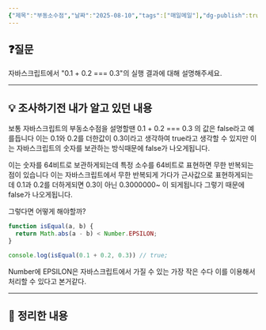 ```yaml
---
{"제목":"부동소수점","날짜":"2025-08-10","tags":["매일메일"],"dg-publish":true,"permalink":"/매일메일/25년8월/부동소수점/","dgPassFrontmatter":true,"created":"2025-08-10T01:20:58.967+09:00","updated":"2025-08-10T02:10:18.428+09:00"}
---
```


## ❓질문

자바스크립트에서 "0.1 + 0.2 === 0.3"의 실행 결과에 대해 설명해주세요.

---
## 💡 조사하기전 내가 알고 있던 내용

보통 자바스크립트의 부동소수점을 설명할땐 0.1 + 0.2 === 0.3 의 값은 false라고 예를듭니다
이는 0.1와 0.2를 더한값이 0.3이라고 생각하여 true라고 생각할 수 있지만 이는 자바스크립트의 숫자를 보관하는 방식때문에 false가 나오게됩니다.

이는 숫자를 64비트로 보관하게되는데 특정 소수를 64비트로 표현하면 무한 반복되는점이 있습니다 이는 자바스크립트에서 무한 반복되게 가다가 근사값으로 표현하게되는데 0.1과 0.2를 더하게되면 0.3이 아닌 0.3000000~ 이 되게됩니다 그렇기 때문에 false가 나오게됩니다.

그렇다면 어떻게 해야할까? 

```js
function isEqual(a, b) {
  return Math.abs(a - b) < Number.EPSILON;
}

console.log(isEqual(0.1 + 0.2, 0.3)) // true;
```

Number에 EPSILON은 자바스크립트에서 가질 수 있는 가장 작은 수다 이를 이용해서 처리할 수 있다고 본거같다.

---
## 🏫 정리한 내용

